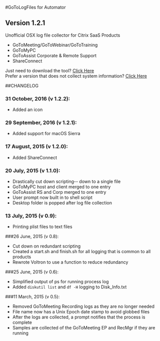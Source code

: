 #GoToLogFiles for Automator
## Version 1.2.1
Unofficial OSX log file collector for Citrix SaaS Products
* GoToMeeting/GoToWebinar/GoToTraining
* GoToMyPC
* GoToAssist Corporate & Remote Support
* ShareConnect

Just need to download the tool? [Click Here](https://github.com/robotmachine/GoToLogFiles/releases/download/v1.2.2/GoToLogFiles-v1.2.2.app.zip)  
Prefer a version that does not collect system information? [Click Here](https://github.com/robotmachine/GoToLogFiles/releases/download/v1.2.2/GoToLogFiles-NoSys-v1.2.2.app.zip)

##CHANGELOG

### 31 October, 2016 (v 1.2.2):
* Added an icon

### 29 September, 2016 (v 1.2.1):
* Added support for macOS Sierra

### 17 August, 2015 (v 1.2.0):
* Added ShareConnect
  
### 20 July, 2015 (v 1.1.0):
* Drastically cut down scripting-- down to a single file  
* GoToMyPC host and client merged to one entry  
* GoToAssist RS and Corp merged to one entry  
* User prompt now built in to shell script  
* Desktop folder is popped after log file collection  

### 13 July, 2015 (v 0.9):  
* Printing plist files to text files  
  
###26 June, 2015 (v 0.8):  
* Cut down on redundant scripting
* Created a start.sh and finish.sh for all logging that is common to all products
* Rewrote Voltron to use a function to reduce redundancy  

###25 June, 2015 (v 0.6):
* Simplified output of ps for running process log
* Added `diskutil list` and `df -H` logging to Disk_Info.txt

###11 March, 2015 (v 0.5):
* Removed GoToMeeting Recording logs as they are no longer needed  
* File name now has a Unix Epoch date stamp to avoid globbed files  
* After the logs are collected, a prompt notifies that the process is complete  
* Samples are collected of the GoToMeeting EP and RecMgr if they are running  
